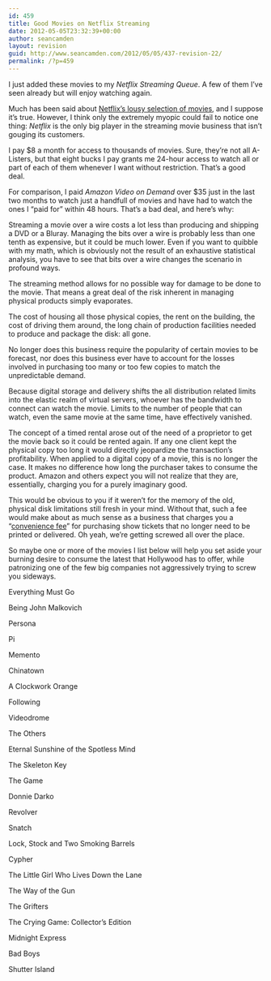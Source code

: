 ```yaml
---
id: 459
title: Good Movies on Netflix Streaming
date: 2012-05-05T23:32:39+00:00
author: seancamden
layout: revision
guid: http://www.seancamden.com/2012/05/05/437-revision-22/
permalink: /?p=459
---
```

I just added these movies to my _Netflix Streaming Queue_. A few of them I&#8217;ve seen already but will enjoy watching again. 

Much has been said about [Netflix&#8217;s lousy selection of movies](http://www.forbes.com/sites/frederickallen/2011/02/02/netflixs-lousy-selection-of-movies/), and I suppose it&#8217;s true. However, I think only the extremely myopic could fail to notice one thing: _Netflix_ is the only big player in the streaming movie business that isn&#8217;t gouging its customers.

I pay $8 a month for access to thousands of movies. Sure, they&#8217;re not all A-Listers, but that eight bucks I pay grants me 24-hour access to watch all or part of each of them whenever I want without restriction. That&#8217;s a good deal.

For comparison, I paid _Amazon Video on Demand_ over $35 just in the last two months to watch just a handfull of movies and have had to watch the ones I &#8220;paid for&#8221; within 48 hours. That&#8217;s a bad deal, and here&#8217;s why: 

Streaming a movie over a wire costs a lot less than producing and shipping a DVD or a Bluray. Managing the bits over a wire is probably less than one tenth as expensive, but it could be much lower. Even if you want to quibble with my math, which is obviously not the result of an exhaustive statistical analysis, you have to see that bits over a wire changes the scenario in profound ways. 

The streaming method allows for no possible way for damage to be done to the movie. That means a great deal of the risk inherent in managing physical products simply evaporates.

The cost of housing all those physical copies, the rent on the building, the cost of driving them around, the long chain of production facilities needed to produce and package the disk: all gone.

No longer does this business require the popularity of certain movies to be forecast, nor does this business ever have to account for the losses involved in purchasing too many or too few copies to match the unpredictable demand.

Because digital storage and delivery shifts the all distribution related limits into the elastic realm of virtual servers, whoever has the bandwidth to connect can watch the movie. Limits to the number of people that can watch, even the same movie at the same time, have effectively vanished.

The concept of a timed rental arose out of the need of a proprietor to get the movie back so it could be rented again. If any one client kept the physical copy too long it would directly jeopardize the transaction&#8217;s profitability. When applied to a digital copy of a movie, this is no longer the case. It makes no difference how long the purchaser takes to consume the product. Amazon and others expect you will not realize that they are, essentially, charging you for a purely imaginary good.

This would be obvious to you if it weren&#8217;t for the memory of the old, physical disk limitations still fresh in your mind. Without that, such a fee would make about as much sense as a business that charges you a &#8220;[convenience fee](http://www.thedailybizarre.com/?p=173)&#8221; for purchasing show tickets that no longer need to be printed or delivered. Oh yeah, we&#8217;re getting screwed all over the place.

So maybe one or more of the movies I list below will help you set aside your burning desire to consume the latest that Hollywood has to offer, while patronizing one of the few big companies not aggressively trying to screw you sideways.

Everything Must Go
  
Being John Malkovich
  
Persona
  
Pi
  
Memento
  
Chinatown
  
A Clockwork Orange
  
Following
  
Videodrome
  
The Others
  
Eternal Sunshine of the Spotless Mind
  
The Skeleton Key
  
The Game
  
Donnie Darko
  
Revolver
  
Snatch
  
Lock, Stock and Two Smoking Barrels
  
Cypher
  
The Little Girl Who Lives Down the Lane
  
The Way of the Gun
  
The Grifters
  
The Crying Game: Collector&#8217;s Edition
  
Midnight Express
  
Bad Boys
  
Shutter Island